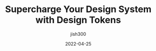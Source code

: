---
author: jish300
date: 2022-04-25
permalink: false
publisher: uxdesigncc
tags:
  - design-systems
  - design-tokens
target_url: https://uxdesign.cc/supercharge-your-design-system-with-design-tokens-55044fa29142
title: Supercharge Your Design System with Design Tokens
---